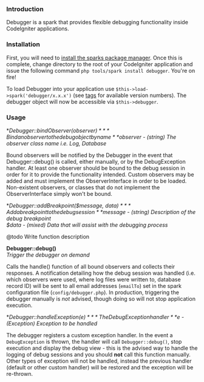 ### Introduction

Debugger is a spark that provides flexible debugging functionality inside CodeIgniter applications.

### Installation

First, you will need to [install the sparks package manager][]. Once this is complete, change directory to the root of your CodeIgniter application and issue the following command `php tools/spark install debugger`. You're on fire!

To load Debugger into your application use `$this->load->spark('debugger/x.x.x')` (see [tags][] for available version numbers). The debugger object will now be accessible via `$this->debugger`.

### Usage

**Debugger::bindObserver($observer)**  
*Bind an observer to the debug object by name*  
*$observer - (string) The observer class name i.e. Log, Database*

Bound observers will be notified by the Debugger in the event that Debugger::debug() is called, either manually, or by the DebugException handler. At least one observer should be bound to the debug session in order for it to provide the functionality intended. Custom observers may be added and must implement the ObserverInterface in order to be loaded. Non-existent observers, or classes that do not implement the ObserverInterface simply won't be  bound.

**Debugger::addBreakpoint($message, $data)**  
*Add a breakpoint to the debug session*  
*$message - (string) Description of the debug breakpoint*  
*$data - (mixed) Data that will assist with the debugging process*

@todo Write function description

**Debugger::debug()**  
*Trigger the debugger on demand*

Calls the handle() function of all bound observers and collects their responses. A notification detailing how the debug session was handled (i.e. which observers were used, where log files were written to, database record ID) will be sent to all email addresses (`emailTo`) set in the spark configuration file (`config/debugger.php`). In production, triggering the debugger manually is *not* advised, though doing so will not stop application execution.

**Debugger::handleException($e)**  
*The DebugException handler*  
*$e - (Exception) Exception to be handled*

The debugger registers a custom exception handler. In the event a `DebugException` is thrown, the handler will call `Debugger::debug()`, stop execution and display the debug view - this is the advised way to handle the logging of debug sessions and you should **not** call this function manually. Other types of exception will not be handled, instead the previous handler (default or other custom handler) will be restored and the exception will be re-thrown.

[install the sparks package manager]: http://getsparks.org/install
[tags]: https://github.com/now-here/ci-spark-debugger/tags
